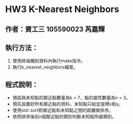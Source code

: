 # HW3 K-Nearest Neighbors
## 作者：資工三 105590023 芮嘉輝
## 執行方法：
1.	使用終端機到資料內執行make指令。
2.	執行k_nearest_neighbors檔案。
## 程式說明：
*	預設與未知點的鄰近點數量為k = 7，點的屬性數量為n = 3。
*	預先設置好所有鄰近點的資料，未知點只給定座標x和y。
*	使用std::sort對鄰近點和未知點之間的距離做排序。
*	依照排序後前n個鄰近點的類別判斷未知點所屬類別。

